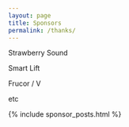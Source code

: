 ```yaml
---
layout: page
title: Sponsors
permalink: /thanks/
---
```


Strawberry Sound

Smart Lift

Frucor / V

etc

{% include sponsor_posts.html %}
